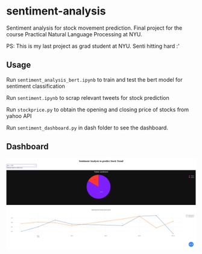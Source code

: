# sentiment-analysis
Sentiment analysis for stock movement prediction. Final project for the course Practical Natural Language Processing at NYU.

PS: This is my last project as grad student at NYU. Senti hitting hard :' 

## Usage
Run `sentiment_analysis_bert.ipynb` to train and test the bert model for sentiment classification

Run `sentiment.ipynb` to scrap relevant tweets for stock prediction 

Run `stockprice.py` to obtain the opening and closing price of stocks from yahoo API

Run `sentiment_dashboard.py` in dash folder to see the dashboard.

## Dashboard
![alt text](https://github.com/VIJAYG4/sentiment-analysis/blob/main/images/dashboard.png?raw=true)
